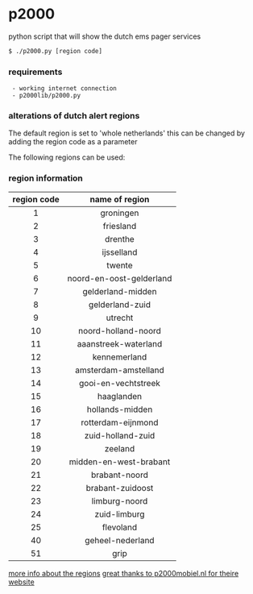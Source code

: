 # p2000
python script that will show the dutch ems pager services

```bash
$ ./p2000.py [region code]
```

### requirements
     - working internet connection
     - p2000lib/p2000.py

### alterations of dutch alert regions
The default region is set to 'whole netherlands' this can be changed by adding the region code as a parameter

The following regions can be used:

### region information

|region code|name of region             |
|:---------:|:-------------------------:|
|1          |groningen                  |
|2          |friesland                  |
|3          |drenthe                    |
|4          |ijsselland                 |
|5          |twente                     |
|6          |noord-en-oost-gelderland   |
|7          |gelderland-midden          |
|8          |gelderland-zuid            |
|9          |utrecht                    |
|10         |noord-holland-noord        |
|11         |aaanstreek-waterland       |
|12         |kennemerland               |
|13         |amsterdam-amstelland       |
|14         |gooi-en-vechtstreek        |
|15         |haaglanden                 |
|16         |hollands-midden            |
|17         |rotterdam-eijnmond         |
|18         |zuid-holland-zuid          |
|19         |zeeland                    |
|20         |midden-en-west-brabant     |
|21         |brabant-noord              |
|22         |brabant-zuidoost           |
|23         |limburg-noord              |
|24         |zuid-limburg               |
|25         |flevoland                  |
|40         |geheel-nederland           |
|51         |grip                       |

[more info about the regions](https://nl.wikipedia.org/wiki/Veiligheidsregio)
[great thanks to p2000mobiel.nl for theire website](http://p2000mobiel.nl)
